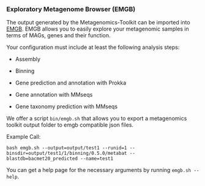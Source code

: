 ### Exploratory Metagenome Browser (EMGB)

The output generated by the Metagenomics-Toolkit can be imported into [EMGB](https://gitab.ub.uni-bielefeld.de/cmg/emgb/emgb-server).
EMGB allows you to easily explore your metagenomic samples in terms of MAGs, genes and their function.

Your configuration must include at least the following analysis steps:

* Assembly

* Binning

* Gene prediction and annotation with Prokka

* Gene annotation with MMseqs

* Gene taxonomy prediction with MMseqs

We offer a script `bin/emgb.sh` that allows you to export a metagenomics toolkit output folder to emgb compatible json files.

Example Call:

```
bash emgb.sh --output=output/test1 --runid=1 --binsdir=output/test1/1/binning/0.5.0/metabat --blastdb=bacmet20_predicted --name=test1
```

You can get a help page for the necessary arguments by running `emgb.sh --help`.


